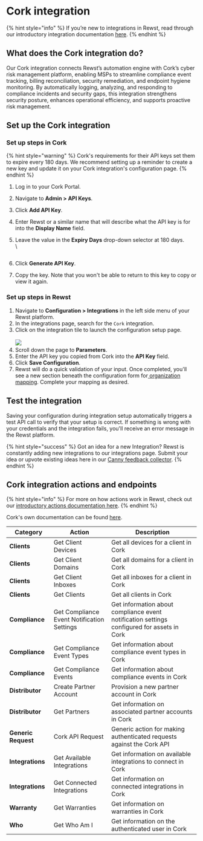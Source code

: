 # Cork integration

{% hint style="info" %}
If you’re new to integrations in Rewst, read through our introductory integration documentation [here](https://docs.rewst.help/documentation/integrations).
{% endhint %}

## What does the Cork integration do?

Our Cork integration connects Rewst’s automation engine with Cork’s cyber risk management platform, enabling MSPs to streamline compliance event tracking, billing reconciliation, security remediation, and endpoint hygiene monitoring. By automatically logging, analyzing, and responding to compliance incidents and security gaps, this integration strengthens security posture, enhances operational efficiency, and supports proactive risk management.

## Set up the Cork integration

### Set up steps in Cork

{% hint style="warning" %}
Cork's requirements for their API keys set them to expire every 180 days. We recommend setting up a reminder to create a new key and update it on your Cork integration's configuration page.
{% endhint %}

1. Log in to your Cork Portal.
2. Navigate to **Admin > API Keys**.
3. Click **Add API Key**.
4. Enter Rewst or a similar name that will describe what the API key is for into the **Display Name** field.&#x20;
5.  Leave the value in the **Expiry Days** drop-down selector at 180 days.\
    \


    <figure><img src="../../../../.gitbook/assets/Screenshot 2025-04-10 at 9.13.59 AM.png" alt=""><figcaption></figcaption></figure>
6. Click **Generate API Key**.
7. Copy the key. Note that you won't be able to return to this key to copy or view it again.

### Set up steps in Rewst

1. Navigate to **Configuration > Integrations** in the left side menu of your Rewst platform.
2. In the integrations page, search for the `Cork` integration.
3. Click on the integration tile to launch the configuration setup page.\
   \
   ![](<../../../../.gitbook/assets/Screenshot 2025-04-10 at 9.18.15 AM.png>)
4. Scroll down the page to **Parameters**.
5. Enter the API key you copied from Cork into the **API Key** field.
6. Click **Save Configuration**.
7. Rewst will do a quick validation of your input. Once completed, you'll see a new section beneath the configuration form for[ organization mapping](https://docs.rewst.help/documentation/integrations#what-is-organization-mapping). Complete your mapping as desired.&#x20;

## Test the integration

Saving your configuration during integration setup automatically triggers a test API call to verify that your setup is correct. If something is wrong with your credentials and the integration fails, you'll receive an error message in the Rewst platform.

{% hint style="success" %}
Got an idea for a new Integration? Rewst is constantly adding new integrations to our integrations page. Submit your idea or upvote existing ideas here in our [Canny feedback collector](https://rewst.canny.io/integrations).
{% endhint %}



## Cork integration actions and endpoints

{% hint style="info" %}
For more on how actions work in Rewst, check out our [introductory actions documentation here](https://docs.rewst.help/documentation/workflows/actions-in-rewst).&#x20;
{% endhint %}

Cork's own documentation can be found [here](https://api.corkinc.com/api/docs).&#x20;

| Category            | Action                                     | Description                                                                                |
| ------------------- | ------------------------------------------ | ------------------------------------------------------------------------------------------ |
| **Clients**         | Get Client Devices                         | Get all devices for a client in Cork                                                       |
| **Clients**         | Get Client Domains                         | Get all domains for a client in Cork                                                       |
| **Clients**         | Get Client Inboxes                         | Get all inboxes for a client in Cork                                                       |
| **Clients**         | Get Clients                                | Get all clients in Cork                                                                    |
| **Compliance**      | Get Compliance Event Notification Settings | Get information about compliance event notification settings configured for assets in Cork |
| **Compliance**      | Get Compliance Event Types                 | Get information about compliance event types in Cork                                       |
| **Compliance**      | Get Compliance Events                      | Get information about compliance events in Cork                                            |
| **Distributor**     | Create Partner Account                     | Provision a new partner account in Cork                                                    |
| **Distributor**     | Get Partners                               | Get information on associated partner accounts in Cork                                     |
| **Generic Request** | Cork API Request                           | Generic action for making authenticated requests against the Cork API                      |
| **Integrations**    | Get Available Integrations                 | Get information on available integrations to connect in Cork                               |
| **Integrations**    | Get Connected Integrations                 | Get information on connected integrations in Cork                                          |
| **Warranty**        | Get Warranties                             | Get information on warranties in Cork                                                      |
| **Who**             | Get Who Am I                               | Get information on the authenticated user in Cork                                          |
